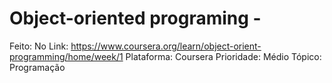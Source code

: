 # Object-oriented programing -

Feito: No
Link: https://www.coursera.org/learn/object-orient-programming/home/week/1
Plataforma: Coursera
Prioridade: Médio
Tópico: Programação